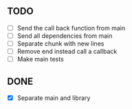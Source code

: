 ## TODO
  - [ ] Send the call back function from main
  - [ ] Send all dependencies from main
  - [ ] Separate chunk with new lines
  - [ ] Remove end instead call a callback
  - [ ] Make main tests

## DONE
  - [x] Separate main and library